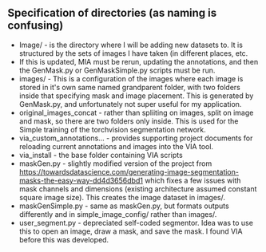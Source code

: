 ## Specification of directories (as naming is confusing)

 - Image/ - is the directory where I will be adding new datasets to. It is structured by the sets of images I have taken (in different places, etc.
  - If this is updated, MIA must be rerun, updating the annotations, and then the GenMask.py or GenMaskSimple.py scripts must be run.
 - images/ - This is a configuration of the images where each image is stored in it's own same named grandparent folder, with two folders inside that specifying mask and image placement. This is generated by GenMask.py, and unfortunately not super useful for my application.
 - original_images_concat - rather than spliiting on images, split on image and mask, so there are two folders only inside. This is used for the Simple training of the torchvision segmentation network.
 - via_custom_annotations... - provides supporting project documents for reloading current annotations and images into the VIA tool.
 - via_install - the base folder containing VIA scripts
 - maskGen.py - slightly modified version of the project from https://towardsdatascience.com/generating-image-segmentation-masks-the-easy-way-dd4d3656dbd1 which fixes a few issues with mask channels and dimensions (existing architecture assumed constant  square image size). This creates the image dataset in images/.
 - maskGenSimple.py - same as maskGen.py, but formats outputs differently and in simple_image_config/ rather than images/.
 - user_segment.py - depreciated self-coded segmentor. Idea was to use this to open an image, draw a mask, and save the mask. I found VIA before this was developed.
